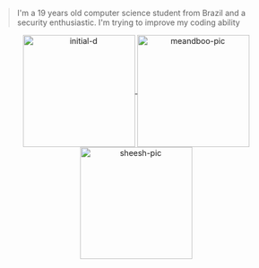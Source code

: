 > I'm a 19 years old computer science student from Brazil and a security enthusiastic. I'm trying to improve my coding ability

<div align="center">
  <a href="https://github.com/lowserotonin">
  <img align="center" alt="initial-d" height="200", style="border.radius=50px;" src="https://media.giphy.com/media/Wci9oW5MbO6PK/giphy.gif">
  <img align="center" alt="meandboo-pic" height="200", style="border.radius=50px;" src="https://townsquare.media/site/622/files/2010/06/tenpole.gif">
  <img align="center" alt="sheesh-pic" height="200", style="border.radius=50px;" src="https://i.pinimg.com/originals/a5/4e/21/a54e21c90a091100e9943324a5399aaa.gif">
</div>
